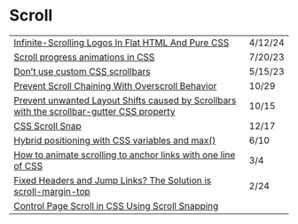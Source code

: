 # Scroll

|                                                                                                                                                                                                                                                               |         |
| ------------------------------------------------------------------------------------------------------------------------------------------------------------------------------------------------------------------------------------------------------------- | ------- |
| [Infinite-Scrolling Logos In Flat HTML And Pure CSS](https://www.smashingmagazine.com/2024/04/infinite-scrolling-logos-html-css/?utm\_source=CSS-Weekly\&utm\_medium=newsletter\&utm\_campaign=issue-584-april-12-2024)                                       | 4/12/24 |
| [Scroll progress animations in CSS](https://developer.mozilla.org/en-US/blog/scroll-progress-animations-in-css/?utm\_source=Codrops+Subscribers\&utm\_campaign=63a63e9b09-COLLECTIVE\_774\&utm\_medium=email\&utm\_term=0\_-a43123b2e4-%5BLIST\_EMAIL\_ID%5D) | 7/20/23 |
| [Don’t use custom CSS scrollbars](https://ericwbailey.website/published/dont-use-custom-css-scrollbars/)                                                                                                                                                      | 5/15/23 |
| [Prevent Scroll Chaining With Overscroll Behavior](https://ishadeed.com/article/prevent-scroll-chaining-overscroll-behavior/)                                                                                                                                 | 10/29   |
| [Prevent unwanted Layout Shifts caused by Scrollbars with the scrollbar-gutter CSS property](https://www.bram.us/2021/07/23/prevent-unwanted-layout-shifts-caused-by-scrollbars-with-the-scrollbar-gutter-css-property/)                                      | 10/15   |
| [CSS Scroll Snap](https://ishadeed.com/article/css-scroll-snap/)                                                                                                                                                                                              | 12/17   |
| [Hybrid positioning with CSS variables and max()](https://lea.verou.me/2020/06/hybrid-positioning-with-css-variables-and-max/)                                                                                                                                | 6/10    |
| [How to animate scrolling to anchor links with one line of CSS](https://gomakethings.com/how-to-animate-scrolling-to-anchor-links-with-one-line-of-css/?mc\_cid=9ad2a34472\&mc\_eid=\[UNIQID])                                                                | 3/4     |
| [Fixed Headers and Jump Links? The Solution is scroll-margin-top](https://css-tricks.com/fixed-headers-and-jump-links-the-solution-is-scroll-margin-top/)                                                                                                     | 2/24    |
| [Control Page Scroll in CSS Using Scroll Snapping](https://alligator.io/css/scroll-snapping/)                                                                                                                                                                 |         |

